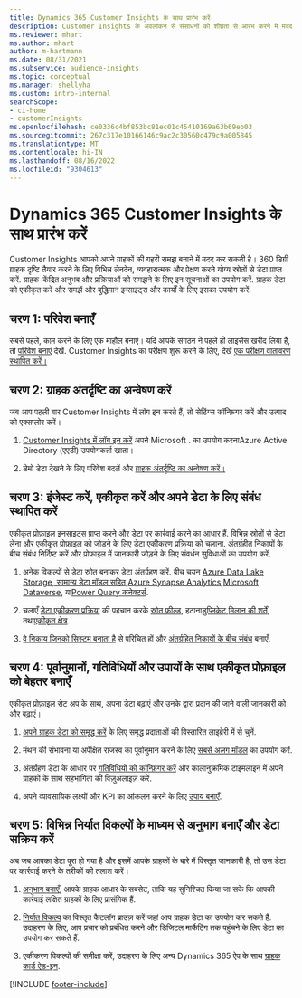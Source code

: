 ```yaml
---
title: Dynamics 365 Customer Insights के साथ प्रारंभ करें
description: Customer Insights के अवलोकन से संसाधनों को शीघ्रता से आरंभ करने में मदद मिलती है।
ms.reviewer: mhart
ms.author: mhart
author: m-hartmann
ms.date: 08/31/2021
ms.subservice: audience-insights
ms.topic: conceptual
ms.manager: shellyha
ms.custom: intro-internal
searchScope:
- ci-home
- customerInsights
ms.openlocfilehash: ce0336c4bf853bc81ec01c45410169a63b69eb03
ms.sourcegitcommit: 267c317e10166146c9ac2c30560c479c9a005845
ms.translationtype: MT
ms.contentlocale: hi-IN
ms.lasthandoff: 08/16/2022
ms.locfileid: "9304613"
---
```

# <a name="get-started-with-dynamics-365-customer-insights"></a>Dynamics 365 Customer Insights के साथ प्रारंभ करें

Customer Insights आपको अपने ग्राहकों की गहरी समझ बनाने में मदद कर सकती है। 360 डिग्री ग्राहक दृष्टि तैयार करने के लिए विभिन्न लेनदेन, व्यवहारात्मक और प्रेक्षण करने योग्य स्रोतों से डेटा प्राप्त करें. ग्राहक-केंद्रित अनुभव और प्रक्रियाओं को समझने के लिए इन सूचनाओं का उपयोग करें. ग्राहक डेटा को एकीकृत करें और समझें और बुद्धिमान इन्साइट्स और कार्यों के लिए इसका उपयोग करें.

## <a name="step-1-create-an-environment"></a>चरण 1: परिवेश बनाएँ

सबसे पहले, काम करने के लिए एक माहौल बनाएं। यदि आपके संगठन ने पहले ही लाइसेंस खरीद लिया है, तो [परिवेश बनाएं](create-environment.md) देखें. Customer Insights का परीक्षण शुरू करने के लिए, देखें [एक परीक्षण वातावरण स्थापित करें।](trial-signup.md)

## <a name="step-2-explore-customer-insights"></a>चरण 2: ग्राहक अंतर्दृष्टि का अन्वेषण करें

जब आप पहली बार Customer Insights में लॉग इन करते हैं, तो सेटिंग्स कॉन्फ़िगर करें और उत्पाद को एक्सप्लोर करें।

1. [Customer Insights में लॉग इन करें](https://home.ci.ai.dynamics.com) अपने Microsoft . का उपयोग करनाAzure Active Directory (एएडी) उपयोगकर्ता खाता।

1. डेमो डेटा देखने के लिए परिवेश बदलें और [ग्राहक अंतर्दृष्टि का अन्वेषण करें।](home.md)

## <a name="step-3-ingest-unify-and-set-up-relationships-for-your-data"></a>चरण 3: इंजेस्ट करें, एकीकृत करें और अपने डेटा के लिए संबंध स्थापित करें

एकीकृत प्रोफ़ाइल इनसाइट्स प्राप्त करने और डेटा पर कार्रवाई करने का आधार हैं. विभिन्न स्रोतों से डेटा लेना और एकीकृत प्रोफ़ाइल को जोड़ने के लिए डेटा एकीकरण प्रक्रिया को चलाना. अंतर्ग्रहीत निकायों के बीच संबंध निर्दिष्ट करें और प्रोफ़ाइल में जानकारी जोड़ने के लिए संवर्धन सुविधाओं का उपयोग करें.

1. अनेक विकल्पों से डेटा स्रोत बनाकर डेटा अंतर्ग्रहण करें. बीच चयन [Azure Data Lake Storage, सामान्य डेटा मॉडल सहित](connect-common-data-model.md),[Azure Synapse Analytics](connect-synapse.md),[Microsoft Dataverse](connect-dataverse-managed-lake.md), या[Power Query कनेक्टर्स](connect-power-query.md).

1. चलाएँ [डेटा एकीकरण प्रक्रिया](data-unification.md) की पहचान करके [स्रोत फ़ील्ड](map-entities.md), हटाना[डुप्लिकेट](remove-duplicates.md),[मिलान की शर्तें](match-entities.md), तथा[एकीकृत क्षेत्र](merge-entities.md).

1. [वे निकाय जिनको सिस्टम बनाता है](entities.md) से परिचित हों और [अंतर्ग्रहित निकायों के बीच संबंध](relationships.md) बनाएँ.

## <a name="step-4-enhance-unified-profiles-with-predictions-activities-and-measures"></a>चरण 4: पूर्वानुमानों, गतिविधियों और उपायों के साथ एकीकृत प्रोफ़ाइल को बेहतर बनाएँ

एकीकृत प्रोफ़ाइल सेट अप के साथ, अपना डेटा बढ़ाएं और उनके द्वारा प्रदान की जाने वाली जानकारी को और बढ़ाएं।

1. [अपने ग्राहक डेटा को समृद्ध करें](enrichment-hub.md) के लिए समृद्ध प्रदाताओं की विस्तारित लाइब्रेरी में से चुनें.

1. मंथन की संभावना या अपेक्षित राजस्व का पूर्वानुमान करने के लिए [सबसे अलग मॉडल](predictions-overview.md) का उपयोग करें.

1. अंतर्ग्रहण डेटा के आधार पर [गतिविधियों को कॉन्फ़िगर करें](activities.md) और कालानुक्रमिक टाइमलाइन में अपने ग्राहकों के साथ सहभागिता की विज़ुअलाइज़ करें.

1. अपने व्यावसायिक लक्ष्यों और KPI का आंकलन करने के लिए [उपाय बनाएँ](measures.md).

## <a name="step-5-create-segments-and-activate-data-through-various-export-options"></a>चरण 5: विभिन्न निर्यात विकल्पों के माध्यम से अनुभाग बनाएँ और डेटा सक्रिय करें

अब जब आपका डेटा पूरा हो गया है और इसमें आपके ग्राहकों के बारे में विस्तृत जानकारी है, तो उस डेटा पर कार्रवाई करने के तरीकों की तलाश करें।

1. [अनुभाग बनाएँ](segments.md), आपके ग्राहक आधार के सबसेट, ताकि यह सुनिश्चित किया जा सके कि आपकी कार्रवाई लक्षित ग्राहकों के लिए प्रासंगिक हैं.

1. [निर्यात विकल्प](export-destinations.md) का विस्तृत कैटलॉग ब्राउज़ करें जहां आप ग्राहक डेटा का उपयोग कर सकते हैं. उदाहरण के लिए, आप प्रचार को प्रबंधित करने और डिजिटल मार्केटिंग तक पहुंचने के लिए डेटा का उपयोग कर सकते हैं.

1. एकीकरण विकल्पों की समीक्षा करें, उदाहरण के लिए अन्य Dynamics 365 ऐप के साथ [ग्राहक कार्ड ऐड-इन](customer-card-add-in.md).  


[!INCLUDE [footer-include](includes/footer-banner.md)]
